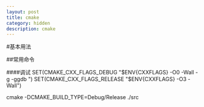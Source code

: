 ```yaml
---
layout: post
title: cmake
category: hidden
description: cmake
---
```



#基本用法


##常用命令

####调试
SET(CMAKE_CXX_FLAGS_DEBUG "$ENV{CXXFLAGS} -O0 -Wall -g -ggdb ")
SET(CMAKE_CXX_FLAGS_RELEASE "$ENV{CXXFLAGS} -O3 -Wall")


cmake -DCMAKE_BUILD_TYPE=Debug/Release ./src 
